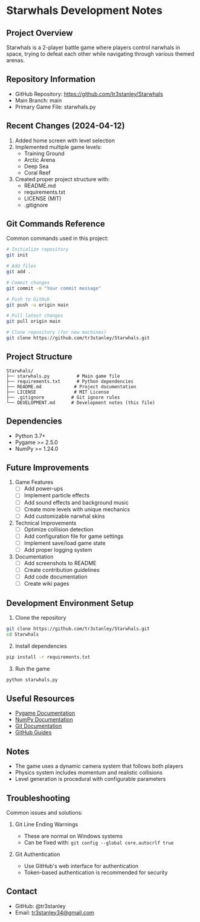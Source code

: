 # Starwhals Development Notes

## Project Overview
Starwhals is a 2-player battle game where players control narwhals in space, trying to defeat each other while navigating through various themed arenas.

## Repository Information
- GitHub Repository: https://github.com/tr3stanley/Starwhals
- Main Branch: main
- Primary Game File: starwhals.py

## Recent Changes (2024-04-12)
1. Added home screen with level selection
2. Implemented multiple game levels:
   - Training Ground
   - Arctic Arena
   - Deep Sea
   - Coral Reef
3. Created proper project structure with:
   - README.md
   - requirements.txt
   - LICENSE (MIT)
   - .gitignore

## Git Commands Reference
Common commands used in this project:

```bash
# Initialize repository
git init

# Add files
git add .

# Commit changes
git commit -m "Your commit message"

# Push to GitHub
git push -u origin main

# Pull latest changes
git pull origin main

# Clone repository (for new machines)
git clone https://github.com/tr3stanley/Starwhals.git
```

## Project Structure
```
Starwhals/
├── starwhals.py          # Main game file
├── requirements.txt      # Python dependencies
├── README.md            # Project documentation
├── LICENSE              # MIT License
├── .gitignore          # Git ignore rules
└── DEVELOPMENT.md      # Development notes (this file)
```

## Dependencies
- Python 3.7+
- Pygame >= 2.5.0
- NumPy >= 1.24.0

## Future Improvements
1. Game Features
   - [ ] Add power-ups
   - [ ] Implement particle effects
   - [ ] Add sound effects and background music
   - [ ] Create more levels with unique mechanics
   - [ ] Add customizable narwhal skins

2. Technical Improvements
   - [ ] Optimize collision detection
   - [ ] Add configuration file for game settings
   - [ ] Implement save/load game state
   - [ ] Add proper logging system

3. Documentation
   - [ ] Add screenshots to README
   - [ ] Create contribution guidelines
   - [ ] Add code documentation
   - [ ] Create wiki pages

## Development Environment Setup
1. Clone the repository
```bash
git clone https://github.com/tr3stanley/Starwhals.git
cd Starwhals
```

2. Install dependencies
```bash
pip install -r requirements.txt
```

3. Run the game
```bash
python starwhals.py
```

## Useful Resources
- [Pygame Documentation](https://www.pygame.org/docs/)
- [NumPy Documentation](https://numpy.org/doc/)
- [Git Documentation](https://git-scm.com/doc)
- [GitHub Guides](https://guides.github.com/)

## Notes
- The game uses a dynamic camera system that follows both players
- Physics system includes momentum and realistic collisions
- Level generation is procedural with configurable parameters

## Troubleshooting
Common issues and solutions:

1. Git Line Ending Warnings
   - These are normal on Windows systems
   - Can be fixed with: `git config --global core.autocrlf true`

2. Git Authentication
   - Use GitHub's web interface for authentication
   - Token-based authentication is recommended for security

## Contact
- GitHub: @tr3stanley
- Email: tr3stanley34@gmail.com 
